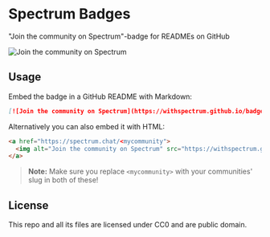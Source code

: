 # Spectrum Badges

"Join the community on Spectrum"-badge for READMEs on GitHub

![Join the community on Spectrum](https://withspectrum.github.io/badge/badge.svg)

## Usage

Embed the badge in a GitHub README with Markdown:

```markdown
[![Join the community on Spectrum](https://withspectrum.github.io/badge/badge.svg)](https://spectrum.chat/<mycommunity>)
```

Alternatively you can also embed it with HTML:

```html
<a href="https://spectrum.chat/<mycommunity">
  <img alt="Join the community on Spectrum" src="https://withspectrum.github.io/badge/badge.svg" />
</a>
```

> **Note:** Make sure you replace `<mycommunity>` with your communities' slug in both of these!

## License

This repo and all its files are licensed under CC0 and are public domain.
